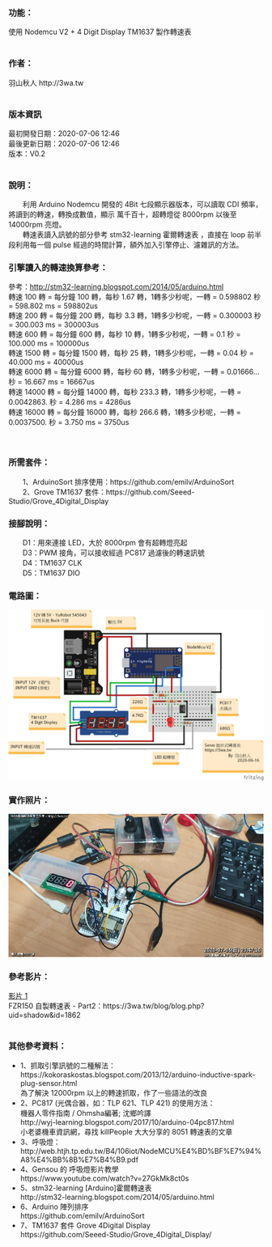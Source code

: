 <h3>功能：</h3>
使用 Nodemcu V2 + 4 Digit Display TM1637 製作轉速表<br>
<br>
<h3>作者：</h3>
羽山秋人 http://3wa.tw <br>
<br>
<h3>版本資訊</h3>
最初開發日期：2020-07-06 12:46<br>
最後更新日期：2020-07-06 12:46<br>
版本：V0.2<br>
<br>
<h3>說明：</h3>
　　利用 Arduino Nodemcu 開發的 4Bit 七段顯示器版本，可以讀取 CDI 頻率，將讀到的轉速，轉換成數值，顯示 萬千百十，超轉燈從 8000rpm 以後至 14000rpm 亮燈。<br>
　　轉速表讀入訊號的部分參考 stm32-learning 霍爾轉速表 ，直接在 loop 前半段利用每一個 pulse 經過的時間計算，額外加入引擎停止、濾雜訊的方法。　
  <br>
<h3>引擎讀入的轉速換算參考：</h3>
  
  參考：http://stm32-learning.blogspot.com/2014/05/arduino.html<br>
  轉速   100 轉 = 每分鐘   100 轉，每秒  1.67 轉，1轉多少秒呢，一轉 = 0.598802   秒 = 598.802 ms = 598802us<br>
  轉速   200 轉 = 每分鐘   200 轉，每秒  3.3  轉，1轉多少秒呢，一轉 = 0.300003   秒 = 300.003 ms = 300003us<br>
  轉速   600 轉 = 每分鐘   600 轉，每秒  10   轉，1轉多少秒呢，一轉 = 0.1        秒 = 100.000 ms = 100000us<br>
  轉速  1500 轉 = 每分鐘  1500 轉，每秒  25   轉，1轉多少秒呢，一轉 = 0.04       秒 =  40.000 ms =  40000us<br>
  轉速  6000 轉 = 每分鐘  6000 轉，每秒  60   轉，1轉多少秒呢，一轉 = 0.01666... 秒 =  16.667 ms =  16667us<br>
  轉速 14000 轉 = 每分鐘 14000 轉，每秒 233.3 轉，1轉多少秒呢，一轉 = 0.0042863. 秒 =   4.286 ms =   4286us<br>
  轉速 16000 轉 = 每分鐘 16000 轉，每秒 266.6 轉，1轉多少秒呢，一轉 = 0.0037500. 秒 =   3.750 ms =   3750us<br>
  <br>
    <br>
<h3>所需套件：</h3>
　　1、ArduinoSort 排序使用：https://github.com/emilv/ArduinoSort<br>
　　2、Grove TM1637 套件：https://github.com/Seeed-Studio/Grove_4Digital_Display<br>
<h3>接腳說明：</h3>
　　D1：用來連接 LED，大於 8000rpm 會有超轉燈亮起<br>
　　D3：PWM 接角，可以接收經過 PC817 過濾後的轉速訊號<br>
　　D4：TM1637 CLK<br>
　　D5：TM1637 DIO
<br>
<h3>電路圖：</h3>
<img src="screenshot/4Digit_Tachometer.png">
<br>
<h3>實作照片：</h3>
<img src="screenshot/Example.jpg">
<br>
<h3>參考影片：</h3>
<a href="screenshot/video/1.mp4">影片 1</a><br>
FZR150 自製轉速表 - Part2：https://3wa.tw/blog/blog.php?uid=shadow&id=1862<br>
<br>
<h3>其他參考資料：</h3>
<ul>
  <li>1、抓取引擎訊號的二種解法： https://kokoraskostas.blogspot.com/2013/12/arduino-inductive-spark-plug-sensor.html<br>
    為了解決 12000rpm 以上的轉速抓取，作了一些語法的改良</li>
  <li>2、PC817 (光偶合器，如：TLP 621、TLP 421) 的使用方法：<br>
    機器人零件指南 / Ohmsha編著; 沈鄉吟譯<br>  
    http://wyj-learning.blogspot.com/2017/10/arduino-04pc817.html<br>
    小老婆機車資訊網，尋找 killPeople 大大分享的 8051 轉速表的文章<br>
    </li>
  <li>3、呼吸燈：<br>
    http://web.htjh.tp.edu.tw/B4/106iot/NodeMCU%E4%BD%BF%E7%94%A8%E4%BB%8B%E7%B4%B9.pdf<br>
    </li>
  <li>4、Gensou 的 呼吸燈影片教學<br>
    https://www.youtube.com/watch?v=27GkMk8ct0s<br></li>
  <li>5、stm32-learning [Arduino]霍爾轉速表<br> 
    http://stm32-learning.blogspot.com/2014/05/arduino.html</li>
  <li>6、Arduino 陣列排序<br>
    https://github.com/emilv/ArduinoSort</li>
  <li>7、TM1637 套件 Grove 4Digital Display<br>
    https://github.com/Seeed-Studio/Grove_4Digital_Display/</li>
</ul>
